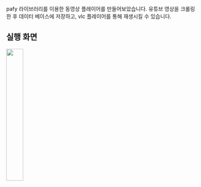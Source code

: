 pafy 라이브러리를 이용한 동영상 플레이어를 만들어보았습니다.
유튜브 영상을 크롤링 한 후 데이터 베이스에 저장하고, vlc 플레이어를 통해 재생시킬 수 있습니다.


## 실행 화면 
<img src="https://user-images.githubusercontent.com/102031783/198501667-093fb6ab-266a-43f5-b7da-fa137ab6cd05.gif" widht="30%" height="30%"/>
